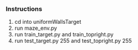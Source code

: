 ### Instructions

1. cd into uniformWallsTarget
2. run maze_env.py
3. run train_target.py and train_topright.py
4. run test_target.py 255 and test_topright.py 255
